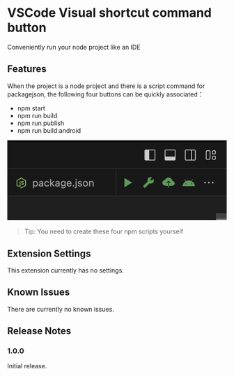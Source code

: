 # VSCode Visual shortcut command button

Conveniently run your node project like an IDE

## Features

When the project is a node project and there is a script command for packagejson, the following four buttons can be quickly associated：
* npm start
* npm run build
* npm run publish
* npm run build:android


![scripts](images/banner.png)





> Tip: 
You need to create these four npm scripts yourself

## Extension Settings

This extension currently has no settings.

## Known Issues

There are currently no known issues.

## Release Notes

### 1.0.0

Initial release.
